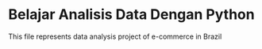 # Belajar Analisis Data Dengan Python
This file represents data analysis project of e-commerce in Brazil
